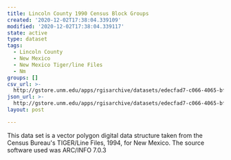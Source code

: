 ```yaml
---
title: Lincoln County 1990 Census Block Groups
created: '2020-12-02T17:38:04.339109'
modified: '2020-12-02T17:38:04.339117'
state: active
type: dataset
tags:
  - Lincoln County
  - New Mexico
  - New Mexico Tiger/line Files
  - Nm
groups: []
csv_url: >-
  http://gstore.unm.edu/apps/rgisarchive/datasets/edecfad7-c066-4065-bf21-b965aa406ad0/tlf427shp.derived.csv
json_url: >-
  http://gstore.unm.edu/apps/rgisarchive/datasets/edecfad7-c066-4065-bf21-b965aa406ad0/tlf427shp.derived.json
layout: post

---
```

This data set is a vector polygon digital data structure taken from the Census
				Bureau's TIGER/Line Files, 1994, for New Mexico. The source software used was
				ARC/INFO 7.0.3
